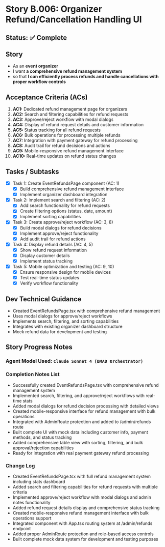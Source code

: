 # Story B.006: Organizer Refund/Cancellation Handling UI

## Status: ✅ Complete

## Story

- As an **event organizer**
- I want **a comprehensive refund management system**
- so that **I can efficiently process refunds and handle cancellations with proper workflow controls**

## Acceptance Criteria (ACs)

1. **AC1:** Dedicated refund management page for organizers
2. **AC2:** Search and filtering capabilities for refund requests
3. **AC3:** Approve/reject workflow with modal dialogs
4. **AC4:** Display of refund request details and customer information
5. **AC5:** Status tracking for all refund requests
6. **AC6:** Bulk operations for processing multiple refunds
7. **AC7:** Integration with payment gateway for refund processing
8. **AC8:** Audit trail for refund decisions and actions
9. **AC9:** Mobile-responsive refund management interface
10. **AC10:** Real-time updates on refund status changes

## Tasks / Subtasks

- [x] Task 1: Create EventRefundsPage component (AC: 1)
  - [x] Build comprehensive refund management interface
  - [x] Implement organizer dashboard integration
- [x] Task 2: Implement search and filtering (AC: 2)
  - [x] Add search functionality for refund requests
  - [x] Create filtering options (status, date, amount)
  - [x] Implement sorting capabilities
- [x] Task 3: Create approve/reject workflow (AC: 3, 8)
  - [x] Build modal dialogs for refund decisions
  - [x] Implement approve/reject functionality
  - [x] Add audit trail for refund actions
- [x] Task 4: Display refund details (AC: 4, 5)
  - [x] Show refund request information
  - [x] Display customer details
  - [x] Implement status tracking
- [x] Task 5: Mobile optimization and testing (AC: 9, 10)
  - [x] Ensure responsive design for mobile devices
  - [x] Test real-time status updates
  - [x] Verify workflow functionality

## Dev Technical Guidance

- Created EventRefundsPage.tsx with comprehensive refund management
- Uses modal dialogs for approve/reject workflows
- Implements search, filtering, and sorting capabilities
- Integrates with existing organizer dashboard structure
- Mock refund data for development and testing

## Story Progress Notes

### Agent Model Used: `Claude Sonnet 4 (BMAD Orchestrator)`

### Completion Notes List

- Successfully created EventRefundsPage.tsx with comprehensive refund management system
- Implemented search, filtering, and approve/reject workflows with real-time stats
- Added modal dialogs for refund decision processing with detailed views
- Created mobile-responsive interface for refund management with bulk operations
- Integrated with AdminRoute protection and added to /admin/refunds route
- Built complete UI with mock data including customer info, payment methods, and status tracking
- Added comprehensive table view with sorting, filtering, and bulk approval/rejection capabilities
- Ready for integration with real payment gateway refund processing

### Change Log

- Created EventRefundsPage.tsx with full refund management system including stats dashboard
- Added search and filtering capabilities for refund requests with multiple criteria
- Implemented approve/reject workflow with modal dialogs and admin notes functionality
- Added refund request details display and comprehensive status tracking
- Created mobile-responsive refund management interface with bulk operations support
- Integrated component with App.tsx routing system at /admin/refunds endpoint
- Added proper AdminRoute protection and role-based access controls
- Built complete mock data system for development and testing purposes 